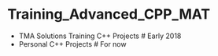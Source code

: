 # Training_Advanced_CPP_MAT
 - TMA Solutions Training C++ Projects # Early 2018
 - Personal C++ Projects # For now 
